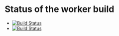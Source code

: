 # Status of the worker build

- [![Build Status](http://ec2-13-212-193-111.ap-southeast-1.compute.amazonaws.com:8080/buildStatus/icon?job=instavote%2Fworker-build&subject=Build)](http://ec2-13-212-193-111.ap-southeast-1.compute.amazonaws.com:8080/job/instavote/job/worker-build/)
- [![Build Status](http://ec2-13-212-193-111.ap-southeast-1.compute.amazonaws.com:8080/buildStatus/icon?job=instavote%2Fworker-test&subject=Unit%20Tests)](http://ec2-13-212-193-111.ap-southeast-1.compute.amazonaws.com:8080/job/instavote/job/worker-test/)
